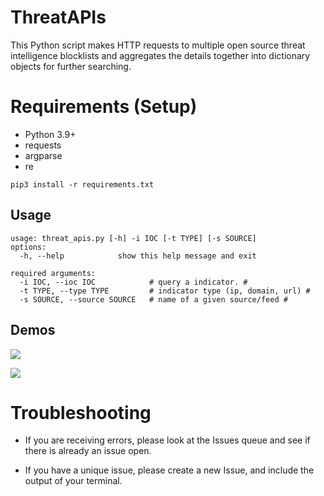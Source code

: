 # ThreatAPIs
This Python script makes HTTP requests to multiple open source threat intelligence blocklists and aggregates the details together into dictionary objects for further searching.

# Requirements (Setup)

- Python 3.9+
- requests
- argparse
- re
```
pip3 install -r requirements.txt
```

## Usage
```
usage: threat_apis.py [-h] -i IOC [-t TYPE] [-s SOURCE]
options:
  -h, --help            show this help message and exit

required arguments:
  -i IOC, --ioc IOC            # query a indicator. #
  -t TYPE, --type TYPE         # indicator type (ip, domain, url) #
  -s SOURCE, --source SOURCE   # name of a given source/feed #
```
## Demos

![](help.gif)

![](main.gif)

# Troubleshooting
- If you are receiving errors, please look at the Issues queue and see if there is already an issue open.

- If you have a unique issue, please create a new Issue, and include the output of your terminal.

